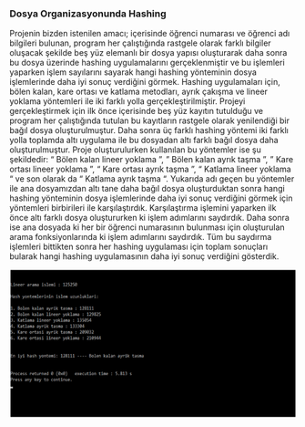 ### Dosya Organizasyonunda Hashing
Projenin bizden istenilen amacı; içerisinde öğrenci numarası ve öğrenci adı bilgileri bulunan, program her çalıştığında rastgele olarak farklı
bilgiler oluşacak şekilde beş yüz elemanlı bir dosya yapısı oluşturarak daha sonra bu dosya üzerinde hashing uygulamalarını gerçeklenmiştir ve
bu işlemleri yaparken işlem sayılarını sayarak hangi hashing yönteminin dosya işlemlerinde daha iyi sonuç verdiğini görmek. Hashing uygulamaları
için, bölen kalan, kare ortası ve katlama metodları, ayrık çakışma ve lineer yoklama yöntemleri ile iki farklı yolla gerçekleştirilmiştir.
Projeyi gerçekleştirmek için ilk önce içerisinde beş yüz kayıtın tutulduğu ve program her çalıştığında tutulan bu kayıtların rastgele olarak yenilendiği
bir bağıl dosya oluşturulmuştur. Daha sonra üç farklı hashing yöntemi iki farklı yolla toplamda altı uygulama ile bu dosyadan altı farklı bağıl dosya
daha oluşturulmuştur. Proje oluşturulurken kullanılan bu yöntemler ise şu şekildedir: “ Bölen kalan lineer yoklama ”, ” Bölen kalan ayrık taşma ”, ” Kare
ortası lineer yoklama ”, “ Kare ortası ayrık taşma ”, “ Katlama lineer yoklama “ ve son olarak da “ Katlama ayrık taşma “. Yukarıda adı geçen bu yöntemler
ile ana dosyamızdan altı tane daha bağıl dosya oluşturduktan sonra hangi hashing yönteminin dosya işlemlerinde daha iyi sonuç verdiğini görmek için yöntemleri
birbirileri ile karşılaştırdık.  Karşılaştırma işlemini yaparken ilk önce altı farklı dosya oluştururken ki işlem adımlarını saydırdık.
Daha sonra ise ana dosyada ki her bir öğrenci numarasının bulunması için oluşturulan arama fonksiyonlarında ki işlem adımlarını saydırdık.
Tüm bu saydırma işlemleri bittikten sonra her hashing uygulaması için toplam sonuçları bularak hangi hashing uygulamasının daha iyi sonuç verdiğini gösterdik.

<p align="center"><img src="images/img1.png"></p>
